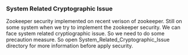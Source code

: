 ### System Related Cryptographic Issue
Zookeeper security implemented on recent verison of zookeeper. Still on some system when we try to implement the zookeeper security. We can face system related cryptiographic issue. So we need to do some precaution measure. So open System_Related_Cryptographic_Issue directory for more information before apply security.
